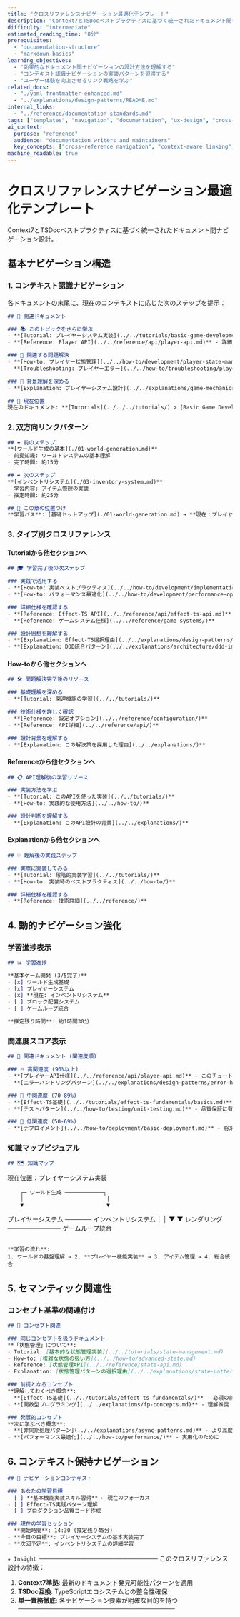 ```yaml
---
title: "クロスリファレンスナビゲーション最適化テンプレート"
description: "Context7とTSDocベストプラクティスに基づく統一されたドキュメント間ナビゲーション設計テンプレート"
difficulty: "intermediate"
estimated_reading_time: "8分"
prerequisites:
  - "documentation-structure"
  - "markdown-basics"
learning_objectives:
  - "効果的なドキュメント間ナビゲーションの設計方法を理解する"
  - "コンテキスト認識ナビゲーションの実装パターンを習得する"
  - "ユーザー体験を向上させるリンク戦略を学ぶ"
related_docs:
  - "./yaml-frontmatter-enhanced.md"
  - "../explanations/design-patterns/README.md"
internal_links:
  - "../reference/documentation-standards.md"
tags: ["templates", "navigation", "documentation", "ux-design", "cross-references"]
ai_context:
  purpose: "reference"
  audience: "documentation writers and maintainers"
  key_concepts: ["cross-reference navigation", "context-aware linking", "user experience optimization"]
machine_readable: true
---
```


# クロスリファレンスナビゲーション最適化テンプレート

Context7とTSDocベストプラクティスに基づく統一されたドキュメント間ナビゲーション設計。

## 基本ナビゲーション構造

### 1. コンテキスト認識ナビゲーション

各ドキュメントの末尾に、現在のコンテキストに応じた次のステップを提示：

```markdown
## 🔗 関連ドキュメント

### 📚 このトピックをさらに学ぶ
- **[Tutorial: プレイヤーシステム実装](../../tutorials/basic-game-development/02-player-system.md)** - 実際の実装手順を学ぶ
- **[Reference: Player API](../../reference/api/player-api.md)** - 詳細なAPI仕様を確認

### 🔧 関連する問題解決
- **[How-to: プレイヤー状態管理](../../how-to/development/player-state-management.md)** - 実装時の具体的問題解決
- **[Troubleshooting: プレイヤーエラー](../../how-to/troubleshooting/player-errors.md)** - エラー発生時の対処法

### 🧠 背景理解を深める
- **[Explanation: プレイヤーシステム設計](../../explanations/game-mechanics/core-features/player-system.md)** - 設計判断の背景理解

## 📍 現在位置
現在のドキュメント: **[Tutorials](../../../tutorials/) > [Basic Game Development](../../basic-game-development/) > プレイヤーシステム実装**
```

### 2. 双方向リンクパターン

```markdown
## ⬅️ 前のステップ
**[ワールド生成の基本](./01-world-generation.md)**
- 前提知識: ワールドシステムの基本理解
- 完了時間: 約15分

## ➡️ 次のステップ
**[インベントリシステム](./03-inventory-system.md)**
- 学習内容: アイテム管理の実装
- 推定時間: 約25分

## 🎯 この章の位置づけ
**学習パス**: [基礎セットアップ](./01-world-generation.md) → **現在：プレイヤーシステム** → [インベントリ管理](./03-inventory-system.md) → [ゲームループ](./04-game-loop.md)
```

### 3. タイプ別クロスリファレンス

#### Tutorialから他セクションへ
```markdown
## 🎓 学習完了後の次ステップ

### 実践で活用する
- **[How-to: 実装ベストプラクティス](../../how-to/development/implementation-best-practices.md)**
- **[How-to: パフォーマンス最適化](../../how-to/development/performance-optimization.md)**

### 詳細仕様を確認する
- **[Reference: Effect-TS API](../../reference/api/effect-ts-api.md)**
- **[Reference: ゲームシステム仕様](../../reference/game-systems/)**

### 設計思想を理解する
- **[Explanation: Effect-TS選択理由](../../explanations/design-patterns/why-effect-ts.md)**
- **[Explanation: DDD統合パターン](../../explanations/architecture/ddd-integration.md)**
```

#### How-toから他セクションへ
```markdown
## 🛠 問題解決完了後のリソース

### 基礎理解を深める
- **[Tutorial: 関連機能の学習](../../tutorials/)**

### 技術仕様を詳しく確認
- **[Reference: 設定オプション](../../reference/configuration/)**
- **[Reference: API詳細](../../reference/api/)**

### 設計背景を理解する
- **[Explanation: この解決策を採用した理由](../../explanations/)**
```

#### Referenceから他セクションへ
```markdown
## 📋 API理解後の学習リソース

### 実装方法を学ぶ
- **[Tutorial: このAPIを使った実装](../../tutorials/)**
- **[How-to: 実践的な使用方法](../../how-to/)**

### 設計判断を理解する
- **[Explanation: このAPI設計の背景](../../explanations/)**
```

#### Explanationから他セクションへ
```markdown
## 💡 理解後の実践ステップ

### 実際に実装してみる
- **[Tutorial: 段階的実装学習](../../tutorials/)**
- **[How-to: 実装時のベストプラクティス](../../how-to/)**

### 詳細仕様を確認する
- **[Reference: 技術詳細](../../reference/)**
```

## 4. 動的ナビゲーション強化

### 学習進捗表示
```markdown
## 📊 学習進捗

**基本ゲーム開発 (3/5完了)**
- [x] ワールド生成基礎
- [x] プレイヤーシステム
- [x] **現在: インベントリシステム**
- [ ] ブロック配置システム
- [ ] ゲームループ統合

**推定残り時間**: 約1時間30分
```

### 関連度スコア表示
```markdown
## 🎯 関連ドキュメント (関連度順)

### 🔥 高関連度 (90%以上)
- **[プレイヤーAPI仕様](../../reference/api/player-api.md)** - このチュートリアルで使用するAPI
- **[エラーハンドリングパターン](../../explanations/design-patterns/error-handling.md)** - 実装で必須の概念

### 🔶 中関連度 (70-89%)
- **[Effect-TS基礎](../../tutorials/effect-ts-fundamentals/basics.md)** - 使用技術の理解
- **[テストパターン](../../how-to/testing/unit-testing.md)** - 品質保証に有用

### 🔸 低関連度 (50-69%)
- **[デプロイメント](../../how-to/deployment/basic-deployment.md)** - 将来的に必要
```

### 知識マップビジュアル
```markdown
## 🗺 知識マップ

```
現在位置：プレイヤーシステム実装

        ┌─ ワールド生成 ────────────┐
        │                          │
        ▼                          ▼
   プレイヤーシステム ────── インベントリシステム
        │                          │
        ▼                          ▼
   レンダリング ──────────── ゲームループ統合
```

**学習の流れ**:
1. ワールドの基盤理解 → 2. **プレイヤー機能実装** → 3. アイテム管理 → 4. 総合統合
```

## 5. セマンティック関連性

### コンセプト基準の関連付け
```markdown
## 🧩 コンセプト関連

### 同じコンセプトを扱うドキュメント
**「状態管理」について**:
- Tutorial: [基本的な状態管理実装](../../tutorials/state-management.md)
- How-to: [複雑な状態の扱い方](../../how-to/advanced-state.md)
- Reference: [状態管理API](../../reference/state-api.md)
- Explanation: [状態管理パターンの選択理由](../../explanations/state-patterns.md)

### 前提となるコンセプト
**理解しておくべき概念**:
- **[Effect-TS基礎](../../tutorials/effect-ts-fundamentals/)** - 必須の前提知識
- **[関数型プログラミング](../../explanations/fp-concepts.md)** - 理解推奨

### 発展的コンセプト
**次に学ぶべき概念**:
- **[非同期処理パターン](../../explanations/async-patterns.md)** - より高度な実装
- **[パフォーマンス最適化](../../how-to/performance/)** - 実用化のために
```

## 6. コンテキスト保持ナビゲーション

```markdown
## 📌 ナビゲーションコンテキスト

### あなたの学習目標
- [ ] **基本機能実装スキル習得** ← 現在のフォーカス
- [ ] Effect-TS実践パターン理解
- [ ] プロダクション品質コード作成

### 現在の学習セッション
- **開始時間**: 14:30 (推定残り45分)
- **今日の目標**: プレイヤーシステムの基本実装完了
- **次回予定**: インベントリシステムの詳細学習
```

`★ Insight ─────────────────────────────────────`
このクロスリファレンス設計の特徴：
1. **Context7準拠**: 最新のドキュメント発見可能性パターンを適用
2. **TSDoc互換**: TypeScriptエコシステムとの整合性確保
3. **単一責務徹底**: 各ナビゲーション要素が明確な目的を持つ
`─────────────────────────────────────────────────`